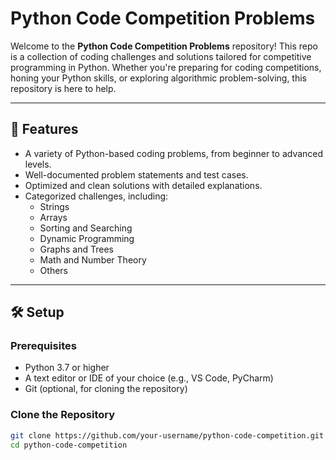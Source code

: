 # Python Code Competition Problems

Welcome to the **Python Code Competition Problems** repository! This repo is a collection of coding challenges and solutions tailored for competitive programming in Python. Whether you're preparing for coding competitions, honing your Python skills, or exploring algorithmic problem-solving, this repository is here to help.

---

## 🚀 Features

- A variety of Python-based coding problems, from beginner to advanced levels.
- Well-documented problem statements and test cases.
- Optimized and clean solutions with detailed explanations.
- Categorized challenges, including:
  - Strings
  - Arrays
  - Sorting and Searching
  - Dynamic Programming
  - Graphs and Trees
  - Math and Number Theory
  - Others

---

## 🛠 Setup

### Prerequisites
- Python 3.7 or higher
- A text editor or IDE of your choice (e.g., VS Code, PyCharm)
- Git (optional, for cloning the repository)

### Clone the Repository
```bash
git clone https://github.com/your-username/python-code-competition.git
cd python-code-competition
